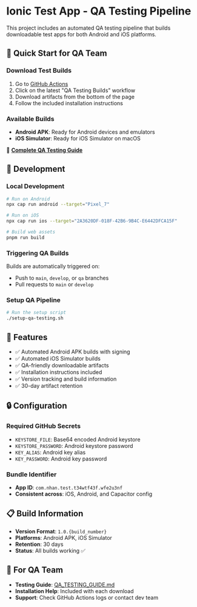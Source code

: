 # Ionic Test App - QA Testing Pipeline

This project includes an automated QA testing pipeline that builds downloadable test apps for both Android and iOS platforms.

## 🚀 Quick Start for QA Team

### Download Test Builds
1. Go to [GitHub Actions](../../actions)
2. Click on the latest "QA Testing Builds" workflow
3. Download artifacts from the bottom of the page
4. Follow the included installation instructions

### Available Builds
- **Android APK**: Ready for Android devices and emulators
- **iOS Simulator**: Ready for iOS Simulator on macOS

📖 **[Complete QA Testing Guide](QA_TESTING_GUIDE.md)**

## 🔧 Development

### Local Development
```bash
# Run on Android
npx cap run android --target="Pixel_7"

# Run on iOS  
npx cap run ios --target="2A3620DF-018F-42B6-9B4C-E6442DFCA15F"

# Build web assets
pnpm run build
```

### Triggering QA Builds
Builds are automatically triggered on:
- Push to `main`, `develop`, or `qa` branches
- Pull requests to `main` or `develop`

### Setup QA Pipeline
```bash
# Run the setup script
./setup-qa-testing.sh
```

## 📱 Features
- ✅ Automated Android APK builds with signing
- ✅ Automated iOS Simulator builds  
- ✅ QA-friendly downloadable artifacts
- ✅ Installation instructions included
- ✅ Version tracking and build information
- ✅ 30-day artifact retention

## 🔒 Configuration

### Required GitHub Secrets
- `KEYSTORE_FILE`: Base64 encoded Android keystore
- `KEYSTORE_PASSWORD`: Android keystore password
- `KEY_ALIAS`: Android key alias
- `KEY_PASSWORD`: Android key password

### Bundle Identifier
- **App ID**: `com.nhan.test.t34wtf43f.wfe2u3nf`
- **Consistent across**: iOS, Android, and Capacitor config

## 📋 Build Information
- **Version Format**: `1.0.{build_number}`
- **Platforms**: Android APK, iOS Simulator
- **Retention**: 30 days
- **Status**: All builds working ✅

## 🎯 For QA Team
- **Testing Guide**: [QA_TESTING_GUIDE.md](QA_TESTING_GUIDE.md)
- **Installation Help**: Included with each download
- **Support**: Check GitHub Actions logs or contact dev team

